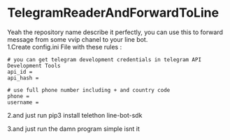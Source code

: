 # TelegramReaderAndForwardToLine
Yeah the repository name describe it perfectly, you can use this to forward message from some vvip chanel to your line bot.
<br/>
1.Create config.ini File with these rules :

```[Telegram]
# you can get telegram development credentials in telegram API Development Tools
api_id = 
api_hash = 

# use full phone number including + and country code
phone = 
username = 
```

2.and just run pip3 install telethon line-bot-sdk

3.and just run the damn program simple isnt it

